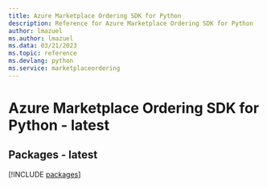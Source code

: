 ```yaml
---
title: Azure Marketplace Ordering SDK for Python
description: Reference for Azure Marketplace Ordering SDK for Python
author: lmazuel
ms.author: lmazuel
ms.data: 03/21/2023
ms.topic: reference
ms.devlang: python
ms.service: marketplaceordering
---
```

# Azure Marketplace Ordering SDK for Python - latest
## Packages - latest
[!INCLUDE [packages](marketplace-ordering-index.md)]